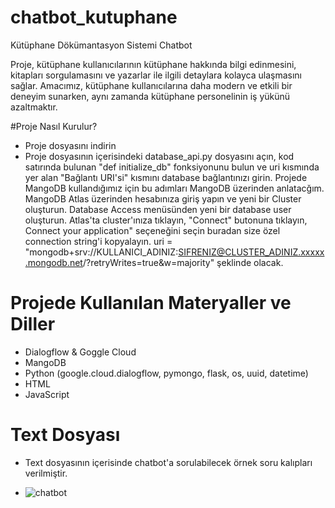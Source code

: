 # chatbot_kutuphane

Kütüphane Dökümantasyon Sistemi Chatbot

Proje, kütüphane kullanıcılarının kütüphane hakkında bilgi edinmesini, kitapları sorgulamasını ve yazarlar ile ilgili detaylara kolayca ulaşmasını sağlar.
Amacımız, kütüphane kullanıcılarına daha modern ve etkili bir deneyim sunarken, aynı zamanda kütüphane personelinin iş yükünü azaltmaktır.

#Proje Nasıl Kurulur?
- Proje dosyasını indirin
- Proje dosyasının içerisindeki database_api.py dosyasını açın, kod satırında bulunan "def initialize_db" fonksiyonunu bulun ve uri kısmında yer alan "Bağlantı URI'si" kısmını database bağlantınızı girin. Projede MangoDB kullandığımız için bu adımları MangoDB üzerinden anlatacğım. MangoDB Atlas üzerinden hesabınıza giriş yapın ve yeni bir Cluster oluşturun. Database Access menüsünden yeni bir database user oluşturun. Atlas'ta cluster'ınıza tıklayın, "Connect" butonuna tıklayın, Connect your application" seçeneğini seçin buradan size özel connection string'i kopyalayın. uri = "mongodb+srv://KULLANICI_ADINIZ:SIFRENIZ@CLUSTER_ADINIZ.xxxxx.mongodb.net/?retryWrites=true&w=majority" şeklinde olacak.

# Projede Kullanılan Materyaller ve Diller

- Dialogflow & Goggle Cloud
- MangoDB
- Python (google.cloud.dialogflow, pymongo, flask, os, uuid, datetime)
- HTML
- JavaScript

# Text Dosyası
- Text dosyasının içerisinde chatbot'a sorulabilecek örnek soru kalıpları verilmiştir.

- ![chatbot](https://github.com/user-attachments/assets/2477cf91-a425-4017-9529-1a9e1625edfa)

